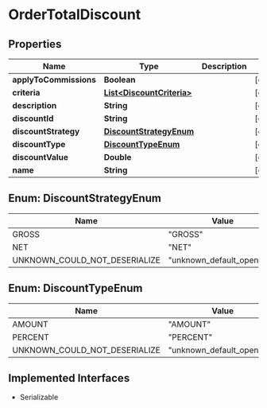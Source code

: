 

# OrderTotalDiscount


## Properties

| Name | Type | Description | Notes |
|------------ | ------------- | ------------- | -------------|
|**applyToCommissions** | **Boolean** |  |  [optional] |
|**criteria** | [**List&lt;DiscountCriteria&gt;**](DiscountCriteria.md) |  |  [optional] |
|**description** | **String** |  |  [optional] |
|**discountId** | **String** |  |  [optional] |
|**discountStrategy** | [**DiscountStrategyEnum**](#DiscountStrategyEnum) |  |  [optional] |
|**discountType** | [**DiscountTypeEnum**](#DiscountTypeEnum) |  |  [optional] |
|**discountValue** | **Double** |  |  [optional] |
|**name** | **String** |  |  [optional] |



## Enum: DiscountStrategyEnum

| Name | Value |
|---- | -----|
| GROSS | &quot;GROSS&quot; |
| NET | &quot;NET&quot; |
| UNKNOWN_COULD_NOT_DESERIALIZE | &quot;unknown_default_open_api&quot; |



## Enum: DiscountTypeEnum

| Name | Value |
|---- | -----|
| AMOUNT | &quot;AMOUNT&quot; |
| PERCENT | &quot;PERCENT&quot; |
| UNKNOWN_COULD_NOT_DESERIALIZE | &quot;unknown_default_open_api&quot; |


## Implemented Interfaces

* Serializable

